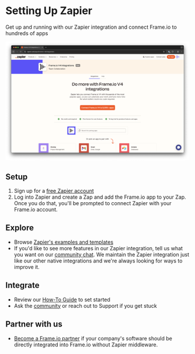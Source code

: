 # Setting Up Zapier

Get up and running with our Zapier integration and connect Frame.io to hundreds of apps

![Zapier Integrations Example](../../image_13.png)

## Setup

1. Sign up for a [free Zapier account](https://zapier.com/apps/frameio-v4/integrations)
2. Log into Zapier and create a Zap and add the Frame.io app to your Zap. Once you do that, you'll be prompted to connect Zapier with your Frame.io account.

## Explore

* Browse [Zapier's examples and templates](https://zapier.com/apps/frameio-v4/integrations)
* If you'd like to see more features in our Zapier integration, tell us what you want on our [community chat](https://forum.frame.io/). We maintain the Zapier integration just like our other native integrations and we're always looking for ways to improve it.

## Integrate

* Review our [How-To Guide](./How-To%20Guide/) to set started
* Ask the [community](https://forum.frame.io/) or reach out to Support if you get stuck

## Partner with us

* [Become a Frame.io partner](https://frame.io/integrations) if your company's software should be directly integrated into Frame.io without Zapier middleware.
